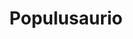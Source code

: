 ---
layout: post
title:  "Populusaurio"
categories: project
img: img/projects/populusaurio.png
thumb: img/projects/thumbs/populusaurio-thumb.png
description: Populusaurio es una iniciativa que busca visibilizar la riqueza, diversidad y poder de la sociedad civil organizada, buscando espacios de colaboración e incidencia con el Estado, lo que se concretiza a través de un evento masivo anual que busca dar a conocer  las acciones de la sociedad civil, y propiciar un diálogo entre la ciudadanía, y un diálogo con el Estado. Es organizado y convocado por 25 organizaciones de la sociedad civil, una de ellas Fundación Ciudadano Inteligente.
site_url: http://populusaurio.cl
status: activo
---
